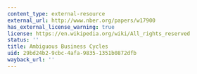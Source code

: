 ```yaml
---
content_type: external-resource
external_url: http://www.nber.org/papers/w17900
has_external_license_warning: true
license: https://en.wikipedia.org/wiki/All_rights_reserved
status: ''
title: Ambiguous Business Cycles
uid: 29bd24b2-9cbc-4afa-9835-1351b0872dfb
wayback_url: ''
---
```

